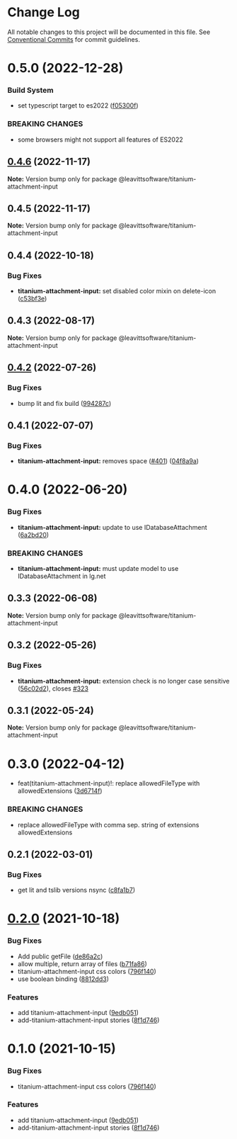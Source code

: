 # Change Log

All notable changes to this project will be documented in this file.
See [Conventional Commits](https://conventionalcommits.org) for commit guidelines.

# 0.5.0 (2022-12-28)

### Build System

- set typescript target to es2022 ([f05300f](https://github.com/LeavittSoftware/titanium-elements/commit/f05300fb73bb634f2e7d0ae6a8c1b08132ee2b6a))

### BREAKING CHANGES

- some browsers might not support all features of ES2022

## [0.4.6](https://github.com/LeavittSoftware/titanium-elements/compare/@leavittsoftware/titanium-attachment-input@0.4.5...@leavittsoftware/titanium-attachment-input@0.4.6) (2022-11-17)

**Note:** Version bump only for package @leavittsoftware/titanium-attachment-input

## 0.4.5 (2022-11-17)

**Note:** Version bump only for package @leavittsoftware/titanium-attachment-input

## 0.4.4 (2022-10-18)

### Bug Fixes

- **titanium-attachment-input:** set disabled color mixin on delete-icon ([c53bf3e](https://github.com/LeavittSoftware/titanium-elements/commit/c53bf3e513e9657fd21ea9abdfb746b187d4b1db))

## 0.4.3 (2022-08-17)

**Note:** Version bump only for package @leavittsoftware/titanium-attachment-input

## [0.4.2](https://github.com/LeavittSoftware/titanium-elements/compare/@leavittsoftware/titanium-attachment-input@0.4.1...@leavittsoftware/titanium-attachment-input@0.4.2) (2022-07-26)

### Bug Fixes

- bump lit and fix build ([994287c](https://github.com/LeavittSoftware/titanium-elements/commit/994287cc92267fe41093ee8ded6640521bd3facb))

## 0.4.1 (2022-07-07)

### Bug Fixes

- **titanium-attachment-input:** removes space ([#401](https://github.com/LeavittSoftware/titanium-elements/issues/401)) ([04f8a9a](https://github.com/LeavittSoftware/titanium-elements/commit/04f8a9ae24a8809ac0b1615ae1100b74bcc8a96c))

# 0.4.0 (2022-06-20)

### Bug Fixes

- **titanium-attachment-input:** update to use IDatabaseAttachment ([6a2bd20](https://github.com/LeavittSoftware/titanium-elements/commit/6a2bd2001895dce883fec00899fb1b1999085afd))

### BREAKING CHANGES

- **titanium-attachment-input:** must update model to use IDatabaseAttachment in lg.net

## 0.3.3 (2022-06-08)

**Note:** Version bump only for package @leavittsoftware/titanium-attachment-input

## 0.3.2 (2022-05-26)

### Bug Fixes

- **titanium-attachment-input:** extension check is no longer case sensitive ([56c02d2](https://github.com/LeavittSoftware/titanium-elements/commit/56c02d2509fe83ba1f44cdbffba1aea50279acaa)), closes [#323](https://github.com/LeavittSoftware/titanium-elements/issues/323)

## 0.3.1 (2022-05-24)

**Note:** Version bump only for package @leavittsoftware/titanium-attachment-input

# 0.3.0 (2022-04-12)

- feat(titanium-attachment-input)!: replace allowedFileType with allowedExtensions ([3d6714f](https://github.com/LeavittSoftware/titanium-elements/commit/3d6714fd3ea2ca4163b741fedd318b559df32bc8))

### BREAKING CHANGES

- replace allowedFileType with comma sep. string of extensions allowedExtensions

## 0.2.1 (2022-03-01)

### Bug Fixes

- get lit and tslib versions nsync ([c8fa1b7](https://github.com/LeavittSoftware/titanium-elements/commit/c8fa1b77320c6b6854009bb076ba0bcc2c632ae0))

# [0.2.0](https://github.com/LeavittSoftware/titanium-elements/compare/@leavittsoftware/titanium-attachment-input@0.1.0...@leavittsoftware/titanium-attachment-input@0.2.0) (2021-10-18)

### Bug Fixes

- Add public getFile ([de86a2c](https://github.com/LeavittSoftware/titanium-elements/commit/de86a2c1e770c1fd7e34e2109f806c27e2fcc569))
- allow multiple, return array of files ([b71fa86](https://github.com/LeavittSoftware/titanium-elements/commit/b71fa865db24123422dd1cb36d77ae8545069eac))
- titanium-attachment-input css colors ([796f140](https://github.com/LeavittSoftware/titanium-elements/commit/796f140c8b06cbb845289705efbdea9d3e47db64))
- use boolean binding ([8812dd3](https://github.com/LeavittSoftware/titanium-elements/commit/8812dd3b9205dc3a1ff855fc4d035107751613f5))

### Features

- add titanium-attachment-input ([9edb051](https://github.com/LeavittSoftware/titanium-elements/commit/9edb05157db5646942bd539021cda5a52747f9c0))
- add-titanium-attachment-input stories ([8f1d746](https://github.com/LeavittSoftware/titanium-elements/commit/8f1d74628b97a3827bf3ba7ae20de7d033338b38))

# 0.1.0 (2021-10-15)

### Bug Fixes

- titanium-attachment-input css colors ([796f140](https://github.com/LeavittSoftware/titanium-elements/commit/796f140c8b06cbb845289705efbdea9d3e47db64))

### Features

- add titanium-attachment-input ([9edb051](https://github.com/LeavittSoftware/titanium-elements/commit/9edb05157db5646942bd539021cda5a52747f9c0))
- add-titanium-attachment-input stories ([8f1d746](https://github.com/LeavittSoftware/titanium-elements/commit/8f1d74628b97a3827bf3ba7ae20de7d033338b38))

